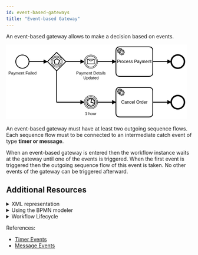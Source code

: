 ```yaml
---
id: event-based-gateways
title: "Event-based Gateway"
---
```


An event-based gateway allows to make a decision based on events. 

![workflow](assets/event-based-gateway.png)

An event-based gateway must have at least two outgoing sequence flows. Each sequence flow must to be connected to an intermediate catch event of type **timer or message**.

When an event-based gateway is entered then the workflow instance waits at the gateway until one of the events is triggered. When the first event is triggered then the outgoing sequence flow of this event is taken. No other events of the gateway can be triggered afterward.

## Additional Resources

<details>
  <summary>XML representation</summary>
  <p>An event-based gateway with two outgoing sequence flows:

```xml
<bpmn:eventBasedGateway id="gateway" />

<bpmn:sequenceFlow id="s1" sourceRef="gateway" targetRef="payment-details-updated" />

<bpmn:intermediateCatchEvent id="payment-details-updated" 
  name="Payment Details Updated">
  <bpmn:messageEventDefinition messageRef="message-payment-details-updated" />
</bpmn:intermediateCatchEvent>

<bpmn:sequenceFlow id="s2" sourceRef="gateway" targetRef="wait-one-hour" />

<bpmn:intermediateCatchEvent id="wait-one-hour" name="1 hour">
  <bpmn:timerEventDefinition>
    <bpmn:timeDuration>PT1H</bpmn:timeDuration>
  </bpmn:timerEventDefinition>
</bpmn:intermediateCatchEvent>
```

  </p>
</details>

<details>
  <summary>Using the BPMN modeler</summary>
  <p>Adding an event-based gateway with two outgoing sequence flows:

![event-based-gateway](assets/event-based-gateway.gif) 
  </p>
</details>

<details>
  <summary>Workflow Lifecycle</summary>
  <p>Workflow instance records of an event-based gateway: 

<table>
    <tr>
        <th>Intent</th>
        <th>Element Id</th>
        <th>Element Type</th>
    </tr>    
    <tr>
        <td>ELEMENT_ACTIVATING</td>
        <td>gateway</td>
        <td>EVENT_BASED_GATEWAY</td>
    </tr>
    <tr>
        <td>ELEMENT_ACTIVATED</td>
        <td>gateway</td>
        <td>EVENT_BASED_GATEWAY</td>
    </tr>
    <tr>
        <td>...</td>
        <td>...</td>
        <td>...</td>
    </tr>
    <tr>
        <td>EVENT_OCCURRED</td>
        <td>gateway</td>
        <td>EVENT_BASED_GATEWAY</td>
    </tr>
    <tr>
        <td>ELEMENT_COMPLETING</td>
        <td>gateway</td>
        <td>EVENT_BASED_GATEWAY</td>
    </tr>
    <tr>
        <td>ELEMENT_COMPLETED</td>
        <td>gateway</td>
        <td>EVENT_BASED_GATEWAY</td>
    </tr>
    <tr>
        <td>ELEMENT_ACTIVATING</td>
        <td>payment-details-updated</td>
        <td>INTERMEDIATE_CATCH_EVENT</td>
    </tr>
</table>

  </p>
</details>

References:
* [Timer Events](../timer-events/timer-events.md)
* [Message Events](../message-events/message-events.md)
